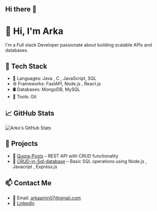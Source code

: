 ## Hi there 👋

# 👋 Hi, I'm Arka

I'm a Full stack Developer passionate about building scalable APIs and databases.

## 🔧 Tech Stack
- 🧠 Languages: Java , C , JavaScript, SQL
- ⚙️ Frameworks:  FastAPI, Node.js , React.js
- 🛢️ Databases:  MongoDB, MySQL
- 🔗 Tools: Git

## 📈 GitHub Stats
![Arko's GitHub Stats](https://github-readme-stats.vercel.app/api?username=Arko-2025&show_icons=true&theme=radical)

## 📂 Projects
- 🔗 [Quora-Posts](https://github.com/Arko-2025/Quora-Posts) – REST API with CRUD functionality
- 🔗 [CRUD-in-Sql-database](https://github.com/Arko-2025/CRUD-in-Sql-database) – Basic SQL operations using Node.js , Javacript , Express.js

## 📫 Contact Me
- 📧 Email: arkaamin07@gmail.com
- 🔗 [LinkedIn](https://www.linkedin.com/in/arkaamin)
